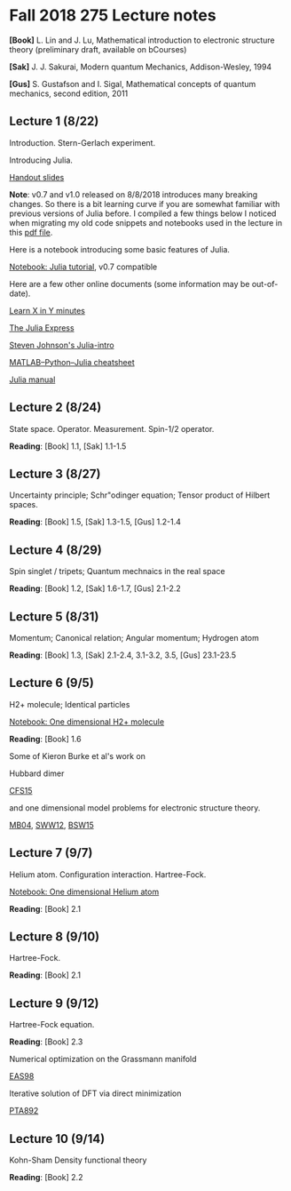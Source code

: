 # Fall 2018 275 Lecture notes 

**[Book]** L. Lin and J. Lu, Mathematical introduction to electronic
structure theory (preliminary draft, available on bCourses)

**[Sak]** J. J. Sakurai, Modern quantum Mechanics, Addison-Wesley, 1994

**[Gus]** S. Gustafson and I. Sigal, Mathematical concepts of quantum
mechanics, second edition, 2011

## Lecture 1 (8/22)

Introduction. Stern-Gerlach experiment.

Introducing Julia. 

[Handout slides](https://github.com/lin-lin/2018Fall_228A/blob/master/others/228A_Note_general.pdf)


**Note**: v0.7 and v1.0 released on 8/8/2018 introduces many breaking
changes. So there is a bit learning curve if you are somewhat familiar
with previous versions of Julia before. I compiled a few things below I
noticed when migrating my old code snippets and notebooks used in the
lecture in this [pdf file](https://github.com/lin-lin/2018Fall_228A/blob/master/others/JuliaChange_v0.7.pdf).

Here is a notebook introducing some basic features of Julia.

[Notebook: Julia tutorial](http://nbviewer.jupyter.org/github/lin-lin/2018Fall_228A/blob/master/notebooks/Basics.ipynb), v0.7 compatible

Here are a few other online documents (some information may be
out-of-date).

[Learn X in Y minutes](https://learnxinyminutes.com/docs/julia/)

[The Julia Express](http://bogumilkaminski.pl/files/julia_express.pdf)

[Steven Johnson's Julia-intro](https://github.com/lin-lin/2018Fall_228A/blob/master/others/Julia-intro.pdf) 

[MATLAB–Python–Julia cheatsheet](https://cheatsheets.quantecon.org/)

[Julia manual](https://docs.julialang.org/en/stable/)

## Lecture 2 (8/24)

State space. Operator. Measurement. Spin-1/2 operator.

**Reading**: [Book] 1.1, [Sak] 1.1-1.5

## Lecture 3 (8/27)

Uncertainty principle; Schr\"odinger equation; Tensor product of Hilbert
spaces.

**Reading**: [Book] 1.5, [Sak] 1.3-1.5, [Gus] 1.2-1.4


## Lecture 4 (8/29)

Spin singlet / tripets; Quantum mechnaics in the real space 

**Reading**: [Book] 1.2, [Sak] 1.6-1.7, [Gus] 2.1-2.2


## Lecture 5 (8/31)

Momentum; Canonical relation; Angular momentum; Hydrogen atom

**Reading**: [Book] 1.3, [Sak] 2.1-2.4, 3.1-3.2, 3.5, [Gus] 23.1-23.5 


## Lecture 6 (9/5)

H2+ molecule; Identical particles

[Notebook: One dimensional H2+ molecule](http://nbviewer.jupyter.org/github/lin-lin/2018Fall_275/blob/master/notebooks/OneDimension_H2plus.ipynb)

**Reading**: [Book] 1.6

Some of Kieron Burke et al's work on 

Hubbard dimer 

[CFS15](others/CFS15.pdf)

and one dimensional model problems for electronic structure theory.

[MB04](others/MB04.pdf), [SWW12](others/SWW12.pdf), [BSW15](others/BSW15.pdf)



## Lecture 7 (9/7)

Helium atom. Configuration interaction. Hartree-Fock.

[Notebook: One dimensional Helium atom](http://nbviewer.jupyter.org/github/lin-lin/2018Fall_275/blob/master/notebooks/OneDimension_Helium.ipynb)

**Reading**: [Book] 2.1

## Lecture 8 (9/10)

Hartree-Fock.

**Reading**: [Book] 2.1


## Lecture 9 (9/12)

Hartree-Fock equation.


**Reading**: [Book] 2.3

Numerical optimization on the Grassmann manifold

[EAS98](others/EAS98.pdf)

Iterative solution of DFT via direct minimization

[PTA892](others/PTA92.pdf)


## Lecture 10 (9/14)

Kohn-Sham Density functional theory

**Reading**: [Book] 2.2
